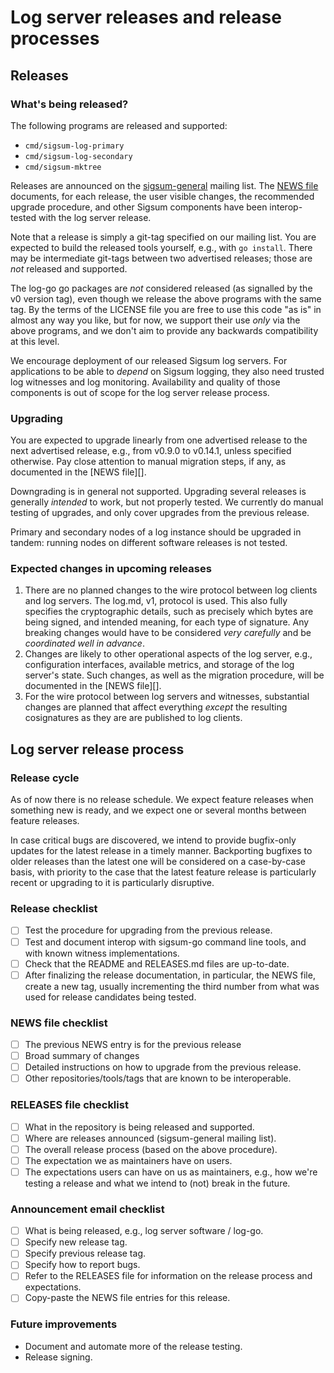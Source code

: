 # Log server releases and release processes

## Releases

### What's being released?

The following programs are released and supported:

  - `cmd/sigsum-log-primary`
  - `cmd/sigsum-log-secondary`
  - `cmd/sigsum-mktree`

Releases are announced on the [sigsum-general][] mailing list. The
[NEWS file](./NEWS) documents, for each release, the user visible
changes, the recommended upgrade procedure, and other Sigsum
components have been interop-tested with the log server release.

Note that a release is simply a git-tag specified on our mailing list.
You are expected to build the released tools yourself, e.g., with `go
install`. There may be intermediate git-tags between two advertised
releases; those are *not* released and supported.

The log-go go packages are *not* considered released (as signalled by
the v0 version tag), even though we release the above programs with
the same tag. By the terms of the LICENSE file you are free to use
this code "as is" in almost any way you like, but for now, we
support their use *only* via the above programs, and we don't aim to
provide any backwards compatibility at this level.

We encourage deployment of our released Sigsum log servers. For
applications to be able to *depend* on Sigsum logging, they also need
trusted log witnesses and log monitoring. Availability and quality of
those components is out of scope for the log server release process.

[sigsum-general]: https://lists.glasklarteknik.se/mailman3/postorius/lists/sigsum-general.lists.sigsum.org/

### Upgrading

You are expected to upgrade linearly from one advertised release to
the next advertised release, e.g., from v0.9.0 to v0.14.1, unless specified
otherwise. Pay close attention to manual migration steps, if any, as
documented in the [NEWS file][].

Downgrading is in general not supported. Upgrading several releases is
generally *intended* to work, but not properly tested. We currently do
manual testing of upgrades, and only cover upgrades from the previous
release.

Primary and secondary nodes of a log instance should be upgraded in
tandem: running nodes on different software releases is not tested.

### Expected changes in upcoming releases

  1. There are no planned changes to the wire protocol between log
     clients and log servers. The log.md, v1, protocol is used. This
     also fully specifies the cryptographic details, such as precisely
     which bytes are being signed, and intended meaning, for each type
     of signature. Any breaking changes would have to be considered
     *very carefully* and be *coordinated well in advance*.
  2. Changes are likely to other operational aspects of the log
     server, e.g., configuration interfaces, available metrics, and
     storage of the log server's state. Such changes, as well as the
     migration procedure, will be documented in the [NEWS file][].
  3. For the wire protocol between log servers and witnesses,
     substantial changes are planned that affect everything *except*
     the resulting cosignatures as they are are published to log
     clients.

## Log server release process

### Release cycle

As of now there is no release schedule. We expect feature releases
when something new is ready, and we expect one or several months
between feature releases.

In case critical bugs are discovered, we intend to provide bugfix-only
updates for the latest release in a timely manner. Backporting
bugfixes to older releases than the latest one will be considered on a
case-by-case basis, with priority to the case that the latest feature
release is particularly recent or upgrading to it is particularly
disruptive.

### Release checklist

  - [ ] Test the procedure for upgrading from the previous release.
  - [ ] Test and document interop with sigsum-go command line tools,
        and with known witness implementations.
  - [ ] Check that the README and RELEASES.md files are up-to-date.
  - [ ] After finalizing the release documentation, in particular, the
      NEWS file, create a new tag, usually incrementing the third
      number from what was used for release candidates being tested.

### NEWS file checklist

  - [ ] The previous NEWS entry is for the previous release
  - [ ] Broad summary of changes
  - [ ] Detailed instructions on how to upgrade from the previous release.
  - [ ] Other repositories/tools/tags that are known to be interoperable.

### RELEASES file checklist

  - [ ] What in the repository is being released and supported.
  - [ ] Where are releases announced (sigsum-general mailing list).
  - [ ] The overall release process (based on the above procedure).
  - [ ] The expectation we as maintainers have on users.
  - [ ] The expectations users can have on us as maintainers, e.g.,
      how we're testing a release and what we intend to (not) break in
      the future.

### Announcement email checklist

  - [ ] What is being released, e.g., log server software / log-go.
  - [ ] Specify new release tag.
  - [ ] Specify previous release tag.
  - [ ] Specify how to report bugs.
  - [ ] Refer to the RELEASES file for information on the release process and
    expectations.
  - [ ] Copy-paste the NEWS file entries for this release.

### Future improvements

  - Document and automate more of the release testing.
  - Release signing.

